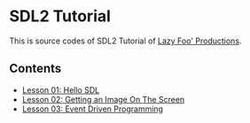 # SDL2 Tutorial

This is source codes of SDL2 Tutorial of [Lazy Foo' Productions](http://lazyfoo.net/tutorials/SDL/index.php).

## Contents

- [Lesson 01: Hello SDL](./Lesson01)
- [Lesson 02: Getting an Image On The Screen](./Lesson02)
- [Lesson 03: Event Driven Programming](./Lesson03)